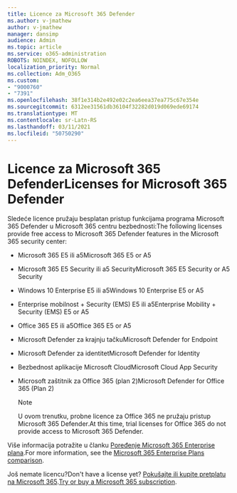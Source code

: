 ```yaml
---
title: Licence za Microsoft 365 Defender
ms.author: v-jmathew
author: v-jmathew
manager: dansimp
audience: Admin
ms.topic: article
ms.service: o365-administration
ROBOTS: NOINDEX, NOFOLLOW
localization_priority: Normal
ms.collection: Adm_O365
ms.custom:
- "9000760"
- "7391"
ms.openlocfilehash: 38f1e314b2e492e02c2ea6eea37ea775c67e354e
ms.sourcegitcommit: 6312ee31561db36104f32282d019d069ede69174
ms.translationtype: MT
ms.contentlocale: sr-Latn-RS
ms.lasthandoff: 03/11/2021
ms.locfileid: "50750290"
---
```

# <a name="licenses-for-microsoft-365-defender"></a><span data-ttu-id="2e1b6-102">Licence za Microsoft 365 Defender</span><span class="sxs-lookup"><span data-stu-id="2e1b6-102">Licenses for Microsoft 365 Defender</span></span>

<span data-ttu-id="2e1b6-103">Sledeće licence pružaju besplatan pristup funkcijama programa Microsoft 365 Defender u Microsoft 365 centru bezbednosti:</span><span class="sxs-lookup"><span data-stu-id="2e1b6-103">The following licenses provide free access to Microsoft 365 Defender features in the Microsoft 365 security center:</span></span>

- <span data-ttu-id="2e1b6-104">Microsoft 365 E5 ili a5</span><span class="sxs-lookup"><span data-stu-id="2e1b6-104">Microsoft 365 E5 or A5</span></span>
- <span data-ttu-id="2e1b6-105">Microsoft 365 E5 Security ili a5 Security</span><span class="sxs-lookup"><span data-stu-id="2e1b6-105">Microsoft 365 E5 Security or A5 Security</span></span>
- <span data-ttu-id="2e1b6-106">Windows 10 Enterprise E5 ili a5</span><span class="sxs-lookup"><span data-stu-id="2e1b6-106">Windows 10 Enterprise E5 or A5</span></span>
- <span data-ttu-id="2e1b6-107">Enterprise mobilnost + Security (EMS) E5 ili a5</span><span class="sxs-lookup"><span data-stu-id="2e1b6-107">Enterprise Mobility + Security (EMS) E5 or A5</span></span>
- <span data-ttu-id="2e1b6-108">Office 365 E5 ili a5</span><span class="sxs-lookup"><span data-stu-id="2e1b6-108">Office 365 E5 or A5</span></span>
- <span data-ttu-id="2e1b6-109">Microsoft Defender za krajnju tačku</span><span class="sxs-lookup"><span data-stu-id="2e1b6-109">Microsoft Defender for Endpoint</span></span>
- <span data-ttu-id="2e1b6-110">Microsoft Defender za identitet</span><span class="sxs-lookup"><span data-stu-id="2e1b6-110">Microsoft Defender for Identity</span></span>
- <span data-ttu-id="2e1b6-111">Bezbednost aplikacije Microsoft Cloud</span><span class="sxs-lookup"><span data-stu-id="2e1b6-111">Microsoft Cloud App Security</span></span>
- <span data-ttu-id="2e1b6-112">Microsoft zaštitnik za Office 365 (plan 2)</span><span class="sxs-lookup"><span data-stu-id="2e1b6-112">Microsoft Defender for Office 365 (Plan 2)</span></span>

    > [!NOTE]
    > <span data-ttu-id="2e1b6-113">U ovom trenutku, probne licence za Office 365 ne pružaju pristup Microsoft 365 Defender.</span><span class="sxs-lookup"><span data-stu-id="2e1b6-113">At this time, trial licenses for Office 365 do not provide access to Microsoft 365 Defender.</span></span>

<span data-ttu-id="2e1b6-114">Više informacija potražite u članku [Poređenje Microsoft 365 Enterprise plana](https://go.microsoft.com/fwlink/?linkid=2143458).</span><span class="sxs-lookup"><span data-stu-id="2e1b6-114">For more information, see the [Microsoft 365 Enterprise Plans comparison](https://go.microsoft.com/fwlink/?linkid=2143458).</span></span>

<span data-ttu-id="2e1b6-115">Još nemate licencu?</span><span class="sxs-lookup"><span data-stu-id="2e1b6-115">Don't have a license yet?</span></span> <span data-ttu-id="2e1b6-116">[Pokušajte ili kupite pretplatu na Microsoft 365](https://go.microsoft.com/fwlink/?linkid=2143625).</span><span class="sxs-lookup"><span data-stu-id="2e1b6-116">[Try or buy a Microsoft 365 subscription](https://go.microsoft.com/fwlink/?linkid=2143625).</span></span>
